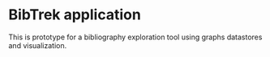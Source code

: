 # BibTrek application

This is prototype for a bibliography exploration tool using graphs datastores and visualization.

